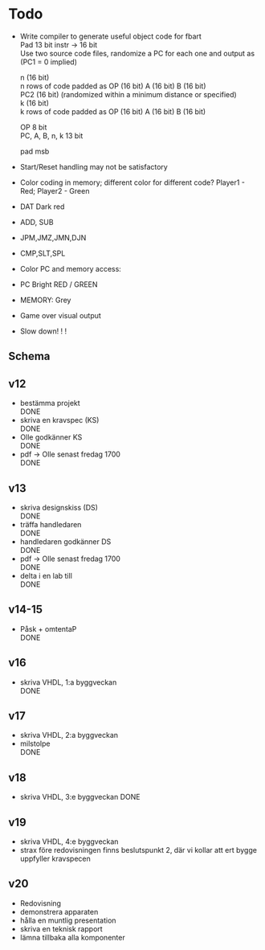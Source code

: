 ﻿
Todo
====

* Write compiler to generate useful object code for fbart  
    Pad 13 bit instr -> 16 bit  
    Use two source code files, randomize a PC for each one and output as  
    (PC1 = 0 implied)  

    n (16 bit)  
    n rows of code padded as OP (16 bit) A (16 bit) B (16 bit)  
    PC2 (16 bit) (randomized within a minimum distance or specified)  
    k (16 bit)  
    k rows of code padded as OP (16 bit) A (16 bit) B (16 bit)  

    OP 8 bit  
    PC, A, B, n, k 13 bit  

    pad msb  
* Start/Reset handling may not be satisfactory
* Color coding in memory; different color for different code?  Player1 - Red; Player2 - Green
* DAT Dark red
* ADD, SUB
* JPM,JMZ,JMN,DJN
* CMP,SLT,SPL
* Color PC and memory access:
* PC Bright RED / GREEN
* MEMORY: Grey
* Game over visual output
* Slow down! ! !

Schema
------

## v12
- bestämma projekt  
    DONE
- skriva en kravspec (KS)  
    DONE
- Olle godkänner KS  
    DONE
- pdf -> Olle senast fredag 1700  
    DONE

## v13
- skriva designskiss (DS)  
    DONE
- träffa handledaren  
    DONE
- handledaren godkänner DS  
    DONE
- pdf -> Olle senast fredag 1700  
    DONE
- delta i en lab till  
    DONE

## v14-15
- Påsk + omtentaP  
    DONE

## v16
- skriva VHDL, 1:a byggveckan  
    DONE

## v17
- skriva VHDL, 2:a byggveckan
- milstolpe  
    DONE

## v18
- skriva VHDL, 3:e byggveckan
    DONE

## v19
- skriva VHDL, 4:e byggveckan
- strax före redovisningen finns beslutspunkt 2, där vi kollar att ert bygge uppfyller kravspecen

## v20
- Redovisning
- demonstrera apparaten
- hålla en muntlig presentation
- skriva en teknisk rapport
- lämna tillbaka alla komponenter

